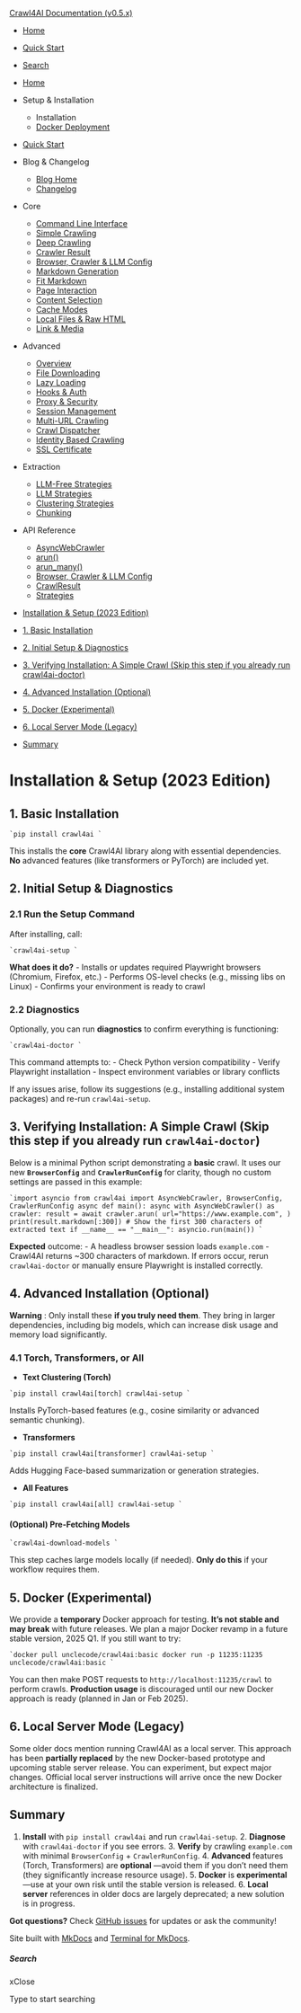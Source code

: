 [Crawl4AI Documentation (v0.5.x)](https://docs.crawl4ai.com/)

  * [ Home ](../..)
  * [ Quick Start ](../quickstart/)
  * [ Search ](#)



  * [Home](../..)
  * Setup & Installation
    * Installation
    * [Docker Deployment](../docker-deployment/)
  * [Quick Start](../quickstart/)
  * Blog & Changelog
    * [Blog Home](../../blog/)
    * [Changelog](https://github.com/unclecode/crawl4ai/blob/main/CHANGELOG.md)
  * Core
    * [Command Line Interface](../cli/)
    * [Simple Crawling](../simple-crawling/)
    * [Deep Crawling](../deep-crawling/)
    * [Crawler Result](../crawler-result/)
    * [Browser, Crawler & LLM Config](../browser-crawler-config/)
    * [Markdown Generation](../markdown-generation/)
    * [Fit Markdown](../fit-markdown/)
    * [Page Interaction](../page-interaction/)
    * [Content Selection](../content-selection/)
    * [Cache Modes](../cache-modes/)
    * [Local Files & Raw HTML](../local-files/)
    * [Link & Media](../link-media/)
  * Advanced
    * [Overview](../../advanced/advanced-features/)
    * [File Downloading](../../advanced/file-downloading/)
    * [Lazy Loading](../../advanced/lazy-loading/)
    * [Hooks & Auth](../../advanced/hooks-auth/)
    * [Proxy & Security](../../advanced/proxy-security/)
    * [Session Management](../../advanced/session-management/)
    * [Multi-URL Crawling](../../advanced/multi-url-crawling/)
    * [Crawl Dispatcher](../../advanced/crawl-dispatcher/)
    * [Identity Based Crawling](../../advanced/identity-based-crawling/)
    * [SSL Certificate](../../advanced/ssl-certificate/)
  * Extraction
    * [LLM-Free Strategies](../../extraction/no-llm-strategies/)
    * [LLM Strategies](../../extraction/llm-strategies/)
    * [Clustering Strategies](../../extraction/clustring-strategies/)
    * [Chunking](../../extraction/chunking/)
  * API Reference
    * [AsyncWebCrawler](../../api/async-webcrawler/)
    * [arun()](../../api/arun/)
    * [arun_many()](../../api/arun_many/)
    * [Browser, Crawler & LLM Config](../../api/parameters/)
    * [CrawlResult](../../api/crawl-result/)
    * [Strategies](../../api/strategies/)



  * [Installation & Setup (2023 Edition)](#installation-setup-2023-edition)
  * [1. Basic Installation](#1-basic-installation)
  * [2. Initial Setup & Diagnostics](#2-initial-setup-diagnostics)
  * [3. Verifying Installation: A Simple Crawl (Skip this step if you already run crawl4ai-doctor)](#3-verifying-installation-a-simple-crawl-skip-this-step-if-you-already-run-crawl4ai-doctor)
  * [4. Advanced Installation (Optional)](#4-advanced-installation-optional)
  * [5. Docker (Experimental)](#5-docker-experimental)
  * [6. Local Server Mode (Legacy)](#6-local-server-mode-legacy)
  * [Summary](#summary)



# Installation & Setup (2023 Edition)

## 1. Basic Installation

```
`pip install crawl4ai `
```

This installs the **core** Crawl4AI library along with essential dependencies. **No** advanced features (like transformers or PyTorch) are included yet.

## 2. Initial Setup & Diagnostics

### 2.1 Run the Setup Command

After installing, call:

```
`crawl4ai-setup `
```

**What does it do?** - Installs or updates required Playwright browsers (Chromium, Firefox, etc.) - Performs OS-level checks (e.g., missing libs on Linux) - Confirms your environment is ready to crawl

### 2.2 Diagnostics

Optionally, you can run **diagnostics** to confirm everything is functioning:

```
`crawl4ai-doctor `
```

This command attempts to: - Check Python version compatibility - Verify Playwright installation - Inspect environment variables or library conflicts

If any issues arise, follow its suggestions (e.g., installing additional system packages) and re-run `crawl4ai-setup`.

## 3. Verifying Installation: A Simple Crawl (Skip this step if you already run `crawl4ai-doctor`)

Below is a minimal Python script demonstrating a **basic** crawl. It uses our new **`BrowserConfig`** and **`CrawlerRunConfig`** for clarity, though no custom settings are passed in this example:

```
`import asyncio from crawl4ai import AsyncWebCrawler, BrowserConfig, CrawlerRunConfig async def main(): async with AsyncWebCrawler() as crawler: result = await crawler.arun( url="https://www.example.com", ) print(result.markdown[:300]) # Show the first 300 characters of extracted text if __name__ == "__main__": asyncio.run(main()) `
```

**Expected** outcome: - A headless browser session loads `example.com` - Crawl4AI returns ~300 characters of markdown. If errors occur, rerun `crawl4ai-doctor` or manually ensure Playwright is installed correctly.

## 4. Advanced Installation (Optional)

**Warning** : Only install these **if you truly need them**. They bring in larger dependencies, including big models, which can increase disk usage and memory load significantly.

### 4.1 Torch, Transformers, or All

  * **Text Clustering (Torch)**

```
`pip install crawl4ai[torch] crawl4ai-setup `
```

Installs PyTorch-based features (e.g., cosine similarity or advanced semantic chunking). 
  * **Transformers**

```
`pip install crawl4ai[transformer] crawl4ai-setup `
```

Adds Hugging Face-based summarization or generation strategies. 
  * **All Features**

```
`pip install crawl4ai[all] crawl4ai-setup `
```




#### (Optional) Pre-Fetching Models

```
`crawl4ai-download-models `
```

This step caches large models locally (if needed). **Only do this** if your workflow requires them. 

## 5. Docker (Experimental)

We provide a **temporary** Docker approach for testing. **It’s not stable and may break** with future releases. We plan a major Docker revamp in a future stable version, 2025 Q1. If you still want to try:

```
`docker pull unclecode/crawl4ai:basic docker run -p 11235:11235 unclecode/crawl4ai:basic `
```

You can then make POST requests to `http://localhost:11235/crawl` to perform crawls. **Production usage** is discouraged until our new Docker approach is ready (planned in Jan or Feb 2025).

## 6. Local Server Mode (Legacy)

Some older docs mention running Crawl4AI as a local server. This approach has been **partially replaced** by the new Docker-based prototype and upcoming stable server release. You can experiment, but expect major changes. Official local server instructions will arrive once the new Docker architecture is finalized.

## Summary

1. **Install** with `pip install crawl4ai` and run `crawl4ai-setup`. 2. **Diagnose** with `crawl4ai-doctor` if you see errors. 3. **Verify** by crawling `example.com` with minimal `BrowserConfig` + `CrawlerRunConfig`. 4. **Advanced** features (Torch, Transformers) are **optional** —avoid them if you don’t need them (they significantly increase resource usage). 5. **Docker** is **experimental** —use at your own risk until the stable version is released. 6. **Local server** references in older docs are largely deprecated; a new solution is in progress.

**Got questions?** Check [GitHub issues](https://github.com/unclecode/crawl4ai/issues) for updates or ask the community!

Site built with [MkDocs](http://www.mkdocs.org) and [Terminal for MkDocs](https://github.com/ntno/mkdocs-terminal). 

##### Search

xClose

Type to start searching

